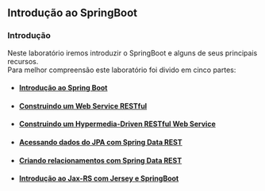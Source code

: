 ## Introdução ao SpringBoot

### Introdução

Neste laboratório iremos introduzir o SpringBoot e alguns de seus principais recursos.<br/>
Para melhor compreensão este laboratório foi divido em cinco partes:

- #### [Introdução ao Spring Boot](./Introducao%20SpringBoot/)<br/>
- #### [Construindo um Web Service RESTful](./RESTService/)<br/>
- #### [Construindo um Hypermedia-Driven RESTful Web Service](./HateoasRESTService/)<br/>
- #### [Acessando dados do JPA com Spring Data REST](./AccessingDataREST/)<br/>
- #### [Criando relacionamentos com Spring Data REST](./DataRestRelationships/)<br/>
- #### [Introdução ao Jax-RS com Jersey e SpringBoot](./JaxRS/)<br/>
